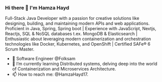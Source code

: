 ### Hi there 👋 I'm Hamza Hayd

Full-Stack Java Developer with a passion for creative solutions like designing, building, 
and maintaining modern APIs and web applications. Proficient in Java, Spring, Spring boot | 
Experience with JavaScript, Nextjs, Reactjs, SQL & NoSQL databases t.ex. MongoDB & Elasticsearch | Enthusiastic about leveraging modern 
containerization and orchestration technologies like Docker, Kubernetes, and OpenShift | Certified SAFe® 6 Scrum Master.


- 💼 Software Engineer @Folksam <br/>
- 🌱 I’m currently learning Distributed systems, delving deep into the world of Containerization and Microservices Architecture.<br/>
- 📫 How to reach me: @HamzaHayd17.
